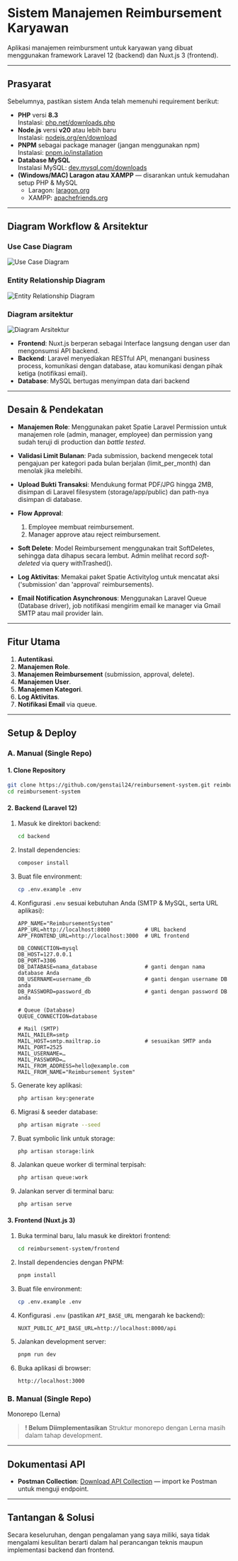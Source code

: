 # Sistem Manajemen Reimbursement Karyawan

Aplikasi manajemen reimbursment untuk karyawan yang dibuat menggunakan framework Laravel 12 (backend) dan Nuxt.js 3 (frontend).

---

## Prasyarat

Sebelumnya, pastikan sistem Anda telah memenuhi requirement berikut:

* **PHP** versi **8.3**  
  Instalasi: [php.net/downloads.php](https://www.php.net/downloads.php)
* **Node.js** versi **v20** atau lebih baru  
  Instalasi: [nodejs.org/en/download](https://nodejs.org/en/download/)
* **PNPM** sebagai package manager (jangan menggunakan npm)  
  Instalasi: [pnpm.io/installation](https://pnpm.io/installation)
* **Database MySQL**  
  Instalasi MySQL: [dev.mysql.com/downloads](https://dev.mysql.com/downloads/)
* **(Windows/MAC) Laragon atau XAMPP** — disarankan untuk kemudahan setup PHP & MySQL  
  - Laragon: [laragon.org](https://laragon.org/)  
  - XAMPP: [apachefriends.org](https://www.apachefriends.org/index.html)

---

## Diagram Workflow & Arsitektur

### Use Case Diagram

![Use Case Diagram](docs/images/use-case-diagram.png)

### Entity Relationship Diagram

![Entity Relationship Diagram](docs/images/entity-relationship-diagram.png)

### Diagram arsitektur

![Diagram Arsitektur](docs/images/architecture-diagram.png)

* **Frontend**: Nuxt.js berperan sebagai Interface langsung dengan user dan mengonsumsi API backend.
* **Backend**: Laravel menyediakan RESTful API, menangani business process, komunikasi dengan database, atau komunikasi dengan pihak ketiga (notifikasi email).
* **Database**: MySQL bertugas menyimpan data dari backend

---

## Desain & Pendekatan

* **Manajemen Role**: Menggunakan paket Spatie Laravel Permission untuk manajemen role (admin, manager, employee) dan permission yang sudah teruji di production dan *battle tested*.

* **Validasi Limit Bulanan**: Pada submission, backend mengecek total pengajuan per kategori pada bulan berjalan (limit_per_month) dan menolak jika melebihi.

* **Upload Bukti Transaksi**: Mendukung format PDF/JPG hingga 2MB, disimpan di Laravel filesystem (storage/app/public) dan path-nya disimpan di database.

* **Flow Approval**:

  1. Employee membuat reimbursement.
  2. Manager approve atau reject reimbursement.

* **Soft Delete**: Model Reimbursement menggunakan trait SoftDeletes, sehingga data dihapus secara lembut. Admin melihat record *soft-deleted* via query withTrashed().

* **Log Aktivitas**: Memakai paket Spatie Activitylog untuk mencatat aksi ('submission' dan 'approval' reimbursements).

* **Email Notification Asynchronous**: Menggunakan Laravel Queue (Database driver), job notifikasi mengirim email ke manager via Gmail SMTP atau mail provider lain.

---

## Fitur Utama

1. **Autentikasi**.
2. **Manajemen Role**.
3. **Manajemen Reimbursement** (submission, approval, delete).
4. **Manajemen User**.
5. **Manajemen Kategori**.
6. **Log Aktivitas**.
7. **Notifikasi Email** via queue.

------

## Setup & Deploy

### A. Manual (Single Repo)

#### 1. Clone Repository

```bash
git clone https://github.com/genstail24/reimbursement-system.git reimbursement-system
cd reimbursement-system
```


#### 2. Backend (Laravel 12)

1. Masuk ke direktori backend:

   ```bash
   cd backend
   ```
2. Install dependencies:

   ```bash
   composer install
   ```
3. Buat file environment:

   ```bash
   cp .env.example .env
   ```
4. Konfigurasi `.env` sesuai kebutuhan Anda (SMTP & MySQL, serta URL aplikasi):

   ```dotenv
   APP_NAME="ReimbursementSystem"
   APP_URL=http://localhost:8000           # URL backend
   APP_FRONTEND_URL=http://localhost:3000  # URL frontend

   DB_CONNECTION=mysql
   DB_HOST=127.0.0.1
   DB_PORT=3306
   DB_DATABASE=nama_database               # ganti dengan nama database Anda
   DB_USERNAME=username_db                 # ganti dengan username DB anda
   DB_PASSWORD=password_db                 # ganti dengan password DB anda

   # Queue (Database)
   QUEUE_CONNECTION=database

   # Mail (SMTP)
   MAIL_MAILER=smtp
   MAIL_HOST=smtp.mailtrap.io              # sesuaikan SMTP anda
   MAIL_PORT=2525
   MAIL_USERNAME=…
   MAIL_PASSWORD=…
   MAIL_FROM_ADDRESS=hello@example.com
   MAIL_FROM_NAME="Reimbursement System"
   ```
5. Generate key aplikasi:

   ```bash
   php artisan key:generate
   ```
6. Migrasi & seeder database:

   ```bash
   php artisan migrate --seed
   ```
7. Buat symbolic link untuk storage:

   ```bash
   php artisan storage:link
   ```
8. Jalankan queue worker di terminal terpisah:

   ```bash
   php artisan queue:work
   ```
9. Jalankan server di terminal baru:

   ```bash
   php artisan serve
   ```

#### 3. Frontend (Nuxt.js 3)

1. Buka terminal baru, lalu masuk ke direktori frontend:

   ```bash
   cd reimbursement-system/frontend
   ```
2. Install dependencies dengan PNPM:

   ```bash
   pnpm install
   ```
3. Buat file environment:

   ```bash
   cp .env.example .env
   ```
4. Konfigurasi `.env` (pastikan `API_BASE_URL` mengarah ke backend):

   ```dotenv
   NUXT_PUBLIC_API_BASE_URL=http://localhost:8000/api
   ```
5. Jalankan development server:

   ```bash
   pnpm run dev
   ```
6. Buka aplikasi di browser:

   ```
   http://localhost:3000
   ```

### B. Manual (Single Repo)
Monorepo (Lerna)

> **! Belum Diimplementasikan**
> Struktur monorepo dengan Lerna masih dalam tahap development.

---

## Dokumentasi API

* **Postman Collection**: [Download API Collection](docs/Reimbursement_API_Collection.postman_collection) — import ke Postman untuk menguji endpoint.

---

## Tantangan & Solusi

Secara keseluruhan, dengan pengalaman yang saya miliki, saya tidak mengalami kesulitan berarti dalam hal perancangan teknis maupun implementasi backend dan frontend.
 